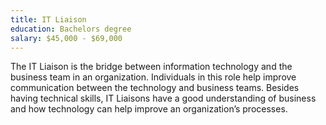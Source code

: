 ```yaml
---
title: IT Liaison
education: Bachelors degree
salary: $45,000 - $69,000
---
```

The IT Liaison is the bridge between information technology and the business team in an organization. Individuals in this role help improve communication between the technology and business teams. Besides having technical skills, IT Liaisons have a good understanding of business and how technology can help improve an organization’s processes.
